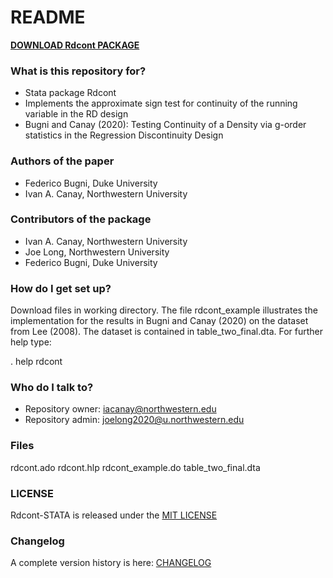 # README #

[**DOWNLOAD Rdcont PACKAGE**](https://bitbucket.org/iacanay/rdcont-stata/get/HEAD.zip)

### What is this repository for? ###

* Stata package Rdcont
* Implements the approximate sign test for continuity of the running variable in the RD design
* Bugni and Canay (2020): Testing Continuity of a Density via g-order statistics in the Regression Discontinuity Design

### Authors of the paper ###
* Federico Bugni, Duke University 
* Ivan A. Canay, Northwestern University

### Contributors of the package ###
* Ivan A. Canay, Northwestern University
* Joe Long, Northwestern University
* Federico Bugni, Duke University 

### How do I get set up? ###

 Download files in working directory. The file rdcont_example illustrates the implementation 
 for the results in Bugni and Canay (2020) on the dataset from Lee (2008). 
 The dataset is contained in table_two_final.dta. For further help type: 

 . help rdcont

 
### Who do I talk to? ###

* Repository owner: <iacanay@northwestern.edu>
* Repository admin: <joelong2020@u.northwestern.edu>

### Files ###

rdcont.ado
rdcont.hlp
rdcont_example.do
table_two_final.dta

### LICENSE

Rdcont-STATA is released under the [MIT LICENSE](https://bitbucket.org/iacanay/rdcont-stata/raw/master/LICENSE)

### Changelog 

A complete version history is here: [CHANGELOG](https://bitbucket.org/iacanay/rdcont-stata/wiki/Home)